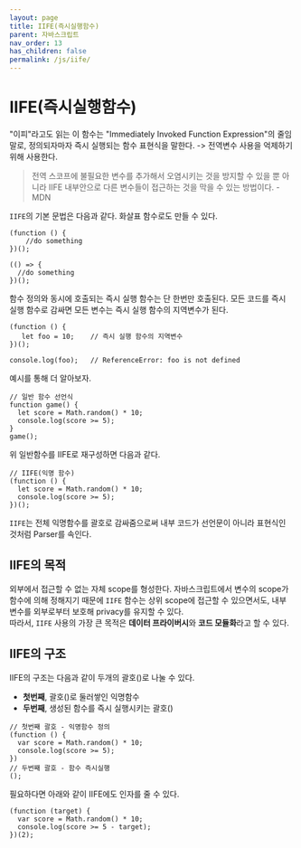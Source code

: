 ```yaml
---
layout: page
title: IIFE(즉시실행함수)
parent: 자바스크립트
nav_order: 13
has_children: false
permalink: /js/iife/
---
```


# IIFE(즉시실행함수)

"이피"라고도 읽는 이 함수는 "Immediately Invoked Function Expression"의 줄임말로,
정의되자마자 즉시 실행되는 함수 표현식을 말한다. -> 전역변수 사용을 억제하기 위해 사용한다.

> 전역 스코프에 불필요한 변수를 추가해서 오염시키는 것을 방지할 수 있을 뿐 아니라 IIFE 내부안으로 다른 변수들이 접근하는 것을 막을 수 있는 방법이다.
> -MDN

`IIFE`의 기본 문법은 다음과 같다. 화살표 함수로도 만들 수 있다.

```
(function () {
    //do something
})();

(() => {
  //do something
})();
```

함수 정의와 동시에 호출되는 즉시 실행 함수는 단 한번만 호출된다. 모든 코드를 즉시 실행 함수로 감싸면 모든 변수는 즉시 실행 함수의 지역변수가 된다.

```
(function () {
   let foo = 10;    // 즉시 실행 함수의 지역변수
})();

console.log(foo);   // ReferenceError: foo is not defined
```

예시를 통해 더 알아보자.

```
// 일반 함수 선언식
function game() {
  let score = Math.random() * 10;
  console.log(score >= 5);
}
game();
```

위 일반함수를 IIFE로 재구성하면 다음과 같다.

```
// IIFE(익명 함수)
(function () {
  let score = Math.random() * 10;
  console.log(score >= 5);
})();
```

`IIFE`는 전체 익명함수를 괄호로 감싸줌으로써 내부 코드가 선언문이 아니라 표현식인 것처럼 Parser를 속인다.

## IIFE의 목적

외부에서 접근할 수 없는 자체 scope를 형성한다. 자바스크립트에서 변수의 scope가 함수에 의해 정해지기 때문에 `IIFE` 함수는 상위 scope에 접근할 수 있으면서도, 내부 변수를 외부로부터 보호해 privacy를 유지할 수 있다.  
따라서, `IIFE` 사용의 가장 큰 목적은 **데이터 프라이버시**와 **코드 모듈화**라고 할 수 있다.

## IIFE의 구조

IIFE의 구조는 다음과 같이 두개의 괄호()로 나눌 수 있다.

- **첫번째**, 괄호()로 둘러쌓인 익명함수
- **두번째**, 생성된 함수를 즉시 실행시키는 괄호()

```
// 첫번째 괄호 - 익명함수 정의
(function () {
  var score = Math.random() * 10;
  console.log(score >= 5);
})
// 두번째 괄호 - 함수 즉시실행
();
```

필요하다면 아래와 같이 IIFE에도 인자를 줄 수 있다.

```
(function (target) {
  var score = Math.random() * 10;
  console.log(score >= 5 - target);
})(2);
```
